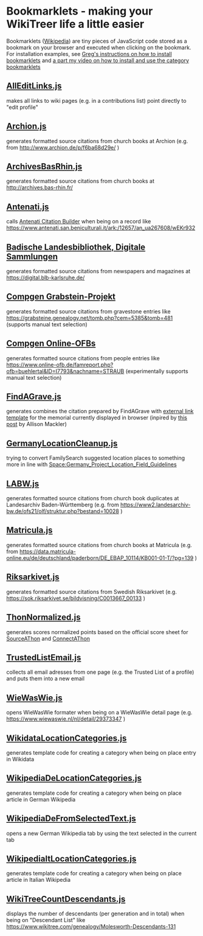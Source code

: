 # Bookmarklets - making your WikiTreer life a little easier
Bookmarklets ([Wikipedia](https://en.wikipedia.org/wiki/Bookmarklet)) are tiny pieces of JavaScript code stored as a bookmark on your browser and executed when clicking on the bookmark. For installation examples, see [Greg's instructions on how to install bookmarklets](https://youtu.be/50M-w_yXHzs) and [a part my video on how to install and use the category bookmarklets](https://youtu.be/okOe7sHjuQs?t=147)

## [AllEditLinks.js](AllEditLinks.js)
makes all links to wiki pages (e.g. in a contributions list) point directly to "edit profile"

## [Archion.js](Archion.js)
generates formatted source citations from church books at Archion (e.g. from http://www.archion.de/p/f6ba68d29e/ )

## [ArchivesBasRhin.js](ArchivesBasRhin.js)
generates formatted source citations from church books at http://archives.bas-rhin.fr/

## [Antenati.js](Antenati.js)
calls [Antenati Citation Builder](https://apps.wikitree.com/apps/clarke11007/antenati.php) when being on a record like https://www.antenati.san.beniculturali.it/ark:/12657/an_ua267608/wEKr932

## [Badische Landesbibliothek, Digitale Sammlungen](BLB_Newspapers.js)
generates formatted source citations from newspapers and magazines at https://digital.blb-karlsruhe.de/

## [Compgen Grabstein-Projekt](Compgen_Gravestones.js)
generates formatted source citations from gravestone entries like https://grabsteine.genealogy.net/tomb.php?cem=5385&tomb=481 (supports manual text selection)

## [Compgen Online-OFBs](Compgen_OFBs.js)
generates formatted source citations from people entries like https://www.online-ofb.de/famreport.php?ofb=buehlertal&ID=I7793&nachname=STRAUB  (experimentally supports manual text selection)

## [FindAGrave.js](FindAGrave.js)
generates combines the citation prepared by FindAGrave with [external link template](https://www.wikitree.com/wiki/Template:FindAGrave) for the  memorial currently displayed in browser (inpired by [this post](https://www.wikitree.com/g2g/569133/citation-help-findagrave-now-provides-citation-suggestion) by Allison Mackler)

## [GermanyLocationCleanup.js](GermanyLocationCleanup.js)
trying to convert FamilySearch suggested location places to something more in line with [Space:Germany_Project_Location_Field_Guidelines](https://www.wikitree.com/wiki/Space:Germany_Project_Location_Field_Guidelines)

## [LABW.js](LABW.js)
generates formatted source citations from church book duplicates at Landesarchiv Baden-Württemberg (e.g. from https://www2.landesarchiv-bw.de/ofs21/olf/struktur.php?bestand=10028 )

## [Matricula.js](Matricula.js)
generates formatted source citations from church books at Matricula (e.g. from https://data.matricula-online.eu/de/deutschland/paderborn/DE_EBAP_10114/KB001-01-T/?pg=139 )

## [Riksarkivet.js](Riksarkivet.js)
generates formatted source citations from Swedish Riksarkivet (e.g. https://sok.riksarkivet.se/bildvisning/C0013667_00133 )

## [ThonNormalized.js](ThonNormalized.js)
generates scores normalized points based on the official score sheet for [SourceAThon](https://wikitree.sdms.si/Challenges/SourceAThon/TeamAndUser.htm) and [ConnectAThon](https://wikitree.sdms.si/Challenges/ConnectAThon/TeamAndUser.htm)

## [TrustedListEmail.js](TrustedListEmail.js)
collects all email adresses from one page (e.g. the Trusted List of a profile) and puts them into a new email

## [WieWasWie.js](WieWasWie.js)
opens WieWasWie formater when being on a WieWasWie detail page (e.g. https://www.wiewaswie.nl/nl/detail/29373347 )

## [WikidataLocationCategories.js](WikidataLocationCategories.js)
generates template code for creating a category when being on place entry in Wikidata

## [WikipediaDeLocationCategories.js](WikipediaDeLocationCategories.js)
generates template code for creating a category when being on place article in German Wikipedia

## [WikipediaDeFromSelectedText.js](WikipediaDeFromSelectedText.js)
opens a new German Wikipedia tab by using the text selected in the current tab

## [WikipediaItLocationCategories.js](WikipediaItLocationCategories.js)
generates template code for creating a category when being on place article in Italian Wikipedia

## [WikiTreeCountDescendants.js](WikiTreeCountDescendants.js)
displays the number of descendants (per generation and in total) when being on "Descendant List" like https://www.wikitree.com/genealogy/Molesworth-Descendants-131
